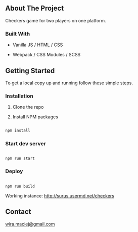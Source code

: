 
## About The Project

  
Checkers game for two players on one platform.
  

### Built With

* Vanilla JS / HTML / CSS

* Webpack / CSS Modules / SCSS

  

## Getting Started

  

To get a local copy up and running follow these simple steps.

  

### Installation

  

1. Clone the repo

2. Install NPM packages

```sh

npm install

```

### Start dev server

```

npm run start

```

### Deploy

```

npm run build

```
Working instance: http://surus.usermd.net/checkers
  

## Contact

  

wira.maciej@gmail.com